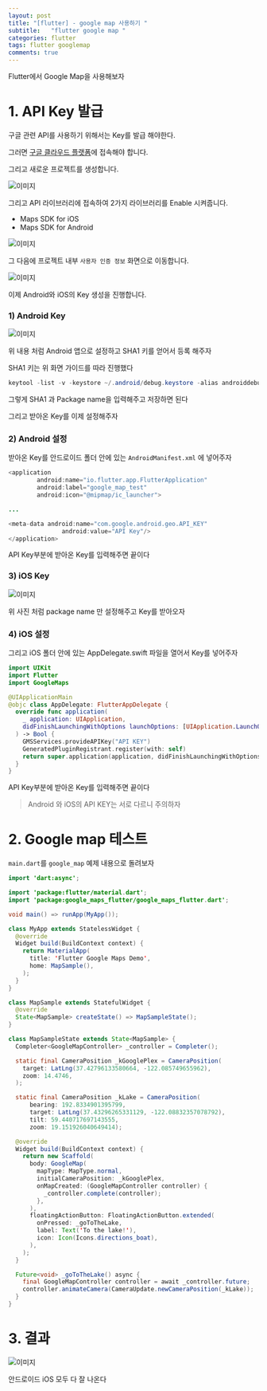 ```yaml
---
layout: post
title: "[flutter] - google map 사용하기 "
subtitle:   "flutter google map "
categories: flutter
tags: flutter googlemap 
comments: true
---
```


Flutter에서 Google Map을 사용해보자

# 1. API Key 발급

구글 관련 API를 사용하기 위해서는 Key를 발급 해야한다.

그러면 [구글 클라우드 플랫폼](https://console.cloud.google.com/)에 접속해야 합니다.

그리고 새로운 프로젝트를 생성합니다.

![이미지](https://Funncy.github.io/assets/img/google_map/2020-08-20-google-map-01.png "new project")

그리고 API 라이브러리에 접속하여 2가지 라이브러리를 Enable 시켜줍니다.

- Maps SDK for iOS
- Maps SDK for Android

![이미지](https://Funncy.github.io/assets/img/google_map/2020-08-20-google-map-02.png "API")

그 다음에 프로젝트 내부 `사용자 인증 정보` 화면으로 이동합니다.

![이미지](https://Funncy.github.io/assets/img/google_map/2020-08-20-google-map-03.png "API key")

이제 Android와 iOS의 Key 생성을 진행합니다.

### 1) Android Key

![이미지](https://Funncy.github.io/assets/img/google_map/2020-08-20-google-map-04.png "Android key")

위 내용 처럼 Android 앱으로 설정하고 SHA1 키를 얻어서 등록 해주자

SHA1 키는 위 화면 가이드를 따라 진행했다

```java
keytool -list -v -keystore ~/.android/debug.keystore -alias androiddebugkey -storepass android -keypass android
```

그렇게 SHA1 과 Package name을 입력해주고 저장하면 된다

그리고 받아온 Key를 이제 설정해주자

### 2) Android 설정

받아온 Key를 안드로이드 폴더 안에 있는  `AndroidManifest.xml` 에 넣어주자

```java
<application
        android:name="io.flutter.app.FlutterApplication"
        android:label="google_map_test"
        android:icon="@mipmap/ic_launcher">

...

<meta-data android:name="com.google.android.geo.API_KEY"
               android:value="API Key"/>
</application>
```

API Key부분에 받아온 Key를 입력해주면 끝이다

### 3) iOS Key

![이미지](https://Funncy.github.io/assets/img/google_map/2020-08-20-google-map-05.png "iOS key")

위 사진 처럼 package name 만 설정해주고 Key를 받아오자

### 4) iOS 설정

그리고 iOS 폴더 안에 있는 AppDelegate.swift 파일을 열어서 Key를 넣어주자

```swift
import UIKit
import Flutter
import GoogleMaps

@UIApplicationMain
@objc class AppDelegate: FlutterAppDelegate {
  override func application(
    _ application: UIApplication,
    didFinishLaunchingWithOptions launchOptions: [UIApplication.LaunchOptionsKey: Any]?
  ) -> Bool {
    GMSServices.provideAPIKey("API KEY")
    GeneratedPluginRegistrant.register(with: self)
    return super.application(application, didFinishLaunchingWithOptions: launchOptions)
  }
}
```

API Key부분에 받아온 Key를 입력해주면 끝이다

> Android 와 iOS의 API KEY는 서로 다르니 주의하자

# 2. Google map 테스트

`main.dart`를 `google_map` 예제 내용으로 돌려보자

```java
import 'dart:async';

import 'package:flutter/material.dart';
import 'package:google_maps_flutter/google_maps_flutter.dart';

void main() => runApp(MyApp());

class MyApp extends StatelessWidget {
  @override
  Widget build(BuildContext context) {
    return MaterialApp(
      title: 'Flutter Google Maps Demo',
      home: MapSample(),
    );
  }
}

class MapSample extends StatefulWidget {
  @override
  State<MapSample> createState() => MapSampleState();
}

class MapSampleState extends State<MapSample> {
  Completer<GoogleMapController> _controller = Completer();

  static final CameraPosition _kGooglePlex = CameraPosition(
    target: LatLng(37.42796133580664, -122.085749655962),
    zoom: 14.4746,
  );

  static final CameraPosition _kLake = CameraPosition(
      bearing: 192.8334901395799,
      target: LatLng(37.43296265331129, -122.08832357078792),
      tilt: 59.440717697143555,
      zoom: 19.151926040649414);

  @override
  Widget build(BuildContext context) {
    return new Scaffold(
      body: GoogleMap(
        mapType: MapType.normal,
        initialCameraPosition: _kGooglePlex,
        onMapCreated: (GoogleMapController controller) {
          _controller.complete(controller);
        },
      ),
      floatingActionButton: FloatingActionButton.extended(
        onPressed: _goToTheLake,
        label: Text('To the lake!'),
        icon: Icon(Icons.directions_boat),
      ),
    );
  }

  Future<void> _goToTheLake() async {
    final GoogleMapController controller = await _controller.future;
    controller.animateCamera(CameraUpdate.newCameraPosition(_kLake));
  }
}
```

# 3. 결과

![이미지](https://Funncy.github.io/assets/img/google_map/2020-08-20-google-map-06.png "result")

안드로이드 iOS 모두 다 잘 나온다
